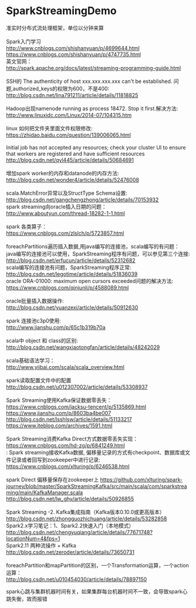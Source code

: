 # SparkStreamingDemo
准实时分布式流处理框架，单位以分钟来算<br/>
<br/>
Spark入门学习 <br/>
http://www.cnblogs.com/shishanyuan/p/4699644.html<br/>
https://www.cnblogs.com/shishanyuan/p/4747735.html<br/>
英文官网：<br/>
http://spark.apache.org/docs/latest/streaming-programming-guide.html<br/>
<br/>
SSH的 The authenticity of host xxx.xxx.xxx.xxx can't be established. 问题,authorized_keys的权限为600，不是400:<br/>
http://blog.csdn.net/lina791211/article/details/11818825<br/>
<br/>
Hadoop出现namenode running as process 18472. Stop it first.解决方法:<br/>
http://www.linuxidc.com/Linux/2014-07/104315.htm<br/>
<br/>
linux 如何把文件夹里面文件权限修改:<br/>
https://zhidao.baidu.com/question/139006065.html<br/>
<br/>
Initial job has not accepted any resources; check your cluster UI to ensure that workers are registered and have sufficient resources<br/>
http://blog.csdn.net/qyl445/article/details/50684691<br/>
<br/>
增加spark worker的内存和datanode的内存方法:<br/>
http://blog.csdn.net/wonder4/article/details/52476008<br/>
<br/>
scala.MatchError异常以及StructType Schema设置:<br/>
http://blog.csdn.net/gangchengzhong/article/details/70153932<br/>
spark streaming向oracle插入日期的问题：<br/>
http://www.aboutyun.com/thread-18282-1-1.html<br/>
<br/>
spark 各类算子：<br/>
https://www.cnblogs.com/zlslch/p/5723857.html<br/>
<br/>
foreachPartitions遍历插入数据,用java编写的连接池，scala编写的有问题：<br/>
java编写的连接池可以使用，SparkStreaming程序有问题，可以参见第三个连接:<br/>
http://blog.csdn.net/erfucun/article/details/52312682<br/>
scala编写的连接池有问题，SparkStreaming程序正常:<br/>
http://blog.csdn.net/legotime/article/details/51836039<br/>
oracle ORA-01000: maximum open cursors exceeded问题的解决方法:<br/>
https://www.cnblogs.com/qinjunli/p/4588089.html<br/> 
<br/>
oracle批量插入数据操作:<br/>
http://blog.csdn.net/yuanzexi/article/details/50912630<br/>
<br/>
spark 连接池c3p0使用:<br/>
http://www.jianshu.com/p/65c1b319b70a<br/>
<br/>
 scala中 object 和 class的区别:<br/>
http://blog.csdn.net/wangxiaotongfan/article/details/48242029<br/>
<br/>
scala基础语法学习：<br/>
http://www.yiibai.com/scala/scala_overview.html<br/>
<br/>
spark读取配置文件中的配置<br/>
http://blog.csdn.net/u012307002/article/details/53308937<br/>
<br/>
Spark Streaming使用Kafka保证数据零丢失：<br/>
https://www.cnblogs.com/jacksu-tencent/p/5135869.html<br/>
https://www.jianshu.com/p/8603ba4be007<br/>
http://blog.csdn.net/lsshlsw/article/details/51133217<br/>
https://www.iteblog.com/archives/1591.html<br/>
<br/>
Spark Streaming消费Kafka Direct方式数据零丢失实现：<br/>
https://www.cnblogs.com/hd-zg/p/6841249.html<br/>:
Spark streaming接收Kafka数据, 偏移量记录的方式有checkpoint、数据库或文件记录或者回写到zookeeper中进行记录:<br/>
https://www.cnblogs.com/xlturing/p/6246538.html<br/>
<br/>
spark Direct 偏移量保存在zookeeper上
https://github.com/xlturing/spark-journey/blob/master/SparkStreamingKafka/src/main/scala/com/sparkstreaming/main/KafkaManager.scala<br/>
http://blog.csdn.net/lw_ghy/article/details/50926855<br/>
<br/>
Spark Streaming -2. Kafka集成指南（Kafka版本0.10.0或更高版本）<br/>
http://blog.csdn.net/zhongguozhichuang/article/details/53282858<br/>
 Spark2.x学习笔记：1、Spark2.2快速入门（本地模式）<br/>
http://blog.csdn.net/chengyuqiang/article/details/77671748?locationNum=4&fps=1<br/>
Spark2.11 两种流操作 + Kafka<br/>
http://blog.csdn.net/zeroder/article/details/73650731<br/>
<br/>
foreachPartition和mapPartition的区别，一个Transformation运算，一个action运算：<br/>
http://blog.csdn.net/u010454030/article/details/78897150<br/>

spark心跳与集群机器时间有关，如果集群每台机器时间不一致，会导致spark心跳失衡，故而报错
